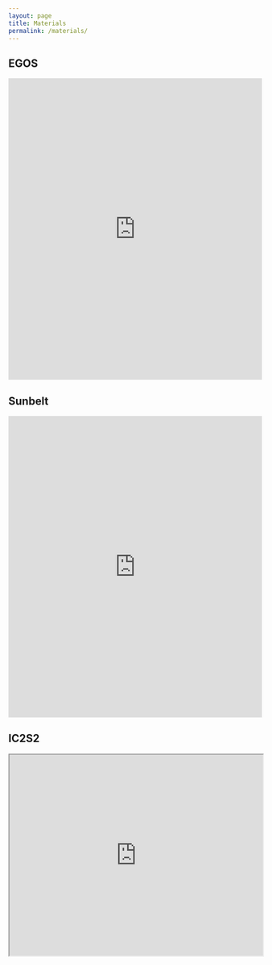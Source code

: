 ```yaml
---
layout: page
title: Materials
permalink: /materials/
---
```

<h2>EGOS</h2>
<iframe src='https://view.officeapps.live.com/op/embed.aspx?src=http://papayboroka.hu/assets/ppt/Egos_Money-talks_20170707.pptx' width='100%' height='600px' frameborder='0'></iframe>

## Sunbelt
<iframe src='https://view.officeapps.live.com/op/embed.aspx?src=http://papayboroka.hu/assets/ppt/erc_gossiporg_triads_sunbelt_20180628.pptx' width='100%' height='600px' frameborder='0'></iframe>

## IC2S2
<iframe width="100%" height="400" src="http://prezi.com/bs2dnr14_j2x/embed" webkitallowfullscreen="1" mozallowfullscreen="1" allowfullscreen="1"></iframe>